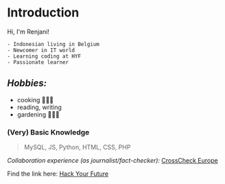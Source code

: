 # Introduction

Hi, I'm Renjani!

```About me:
- Indonesian living in Belgium
- Newcomer in IT world
- Learning coding at HYF
- Passionate learner
```

## _Hobbies:_

- cooking 🍚🍲🍤
- reading, writing
- gardening 🌱🌷🌻

### (Very) Basic Knowledge

> MySQL, JS, Python, HTML, CSS, PHP

_Collaboration experience (as journalist/fact-checker):_
[CrossCheck Europe](https://firstdraftnews.org/tackling/crosscheck-europe/)

Find the link here: [Hack Your Future](https://hackyourfuture.be/)
